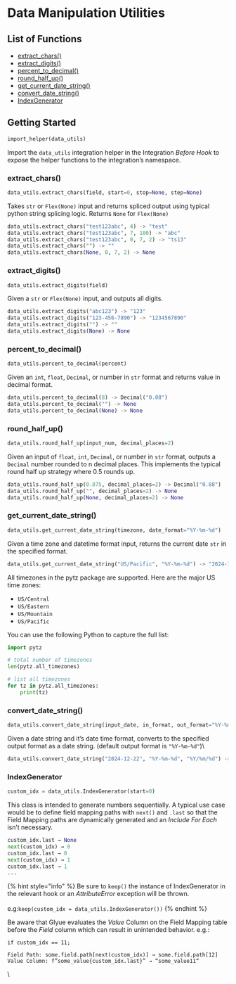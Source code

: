# Data Manipulation Utilities

## List of Functions <a href="#list-of-functions" id="list-of-functions"></a>

* [extract\_chars()](data-manipulation-utilities.md#extract\_chars)
* [extract\_digits()](data-manipulation-utilities.md#extract\_digits)
* [percent\_to\_decimal()](data-manipulation-utilities.md#percent\_to\_decimal)
* [round\_half\_up()](data-manipulation-utilities.md#round\_half\_up)
* [get\_current\_date\_string()](data-manipulation-utilities.md#get\_current\_date\_string)
* [convert\_date\_string()](data-manipulation-utilities.md#convert\_date\_string)
* [IndexGenerator](data-manipulation-utilities.md#indexgenerator)

## Getting Started <a href="#getting-started" id="getting-started"></a>

```python
import_helper(data_utils)
```

Import the `data_utils` integration helper in the Integration _Before Hook_ to expose the helper functions to the integration’s namespace.

### extract\_chars() <a href="#extract_chars" id="extract_chars"></a>

```python
data_utils.extract_chars(field, start=0, stop=None, step=None)
```

Takes `str` or `Flex(None)` input and returns spliced output using typical python string splicing logic. Returns `None` for `Flex(None)`

```python
data_utils.extract_chars("test123abc", 4) -> "test" 
data_utils.extract_chars("test123abc", 7, 100) -> "abc" 
data_utils.extract_chars("test123abc", 0, 7, 2) -> "ts13" 
data_utils.extract_chars("") -> "" 
data_utils.extract_chars(None, 0, 7, 2) -> None
```

### extract\_digits() <a href="#extract_digits" id="extract_digits"></a>

```python
data_utils.extract_digits(field)
```

Given a `str` or `Flex(None)` input, and outputs all digits.

```python
data_utils.extract_digits("abc123") -> "123"
data_utils.extract_digits("123-456-7890") -> "1234567890"
data_utils.extract_digits("") -> ""
data_utils.extract_digits(None) -> None
```

### percent\_to\_decimal() <a href="#percent_to_decimal" id="percent_to_decimal"></a>

```python
data_utils.percent_to_decimal(percent)
```

Given an `int`, `float`, `Decimal`, or number in `str` format and returns value in decimal format.

```python
data_utils.percent_to_decimal(8) -> Decimal("0.08")
data_utils.percent_to_decimal("") -> None
data_utils.percent_to_decimal(None) -> None
```

### round\_half\_up() <a href="#round_half_up" id="round_half_up"></a>

```python
data_utils.round_half_up(input_num, decimal_places=2)
```

Given an input of `float`, `int`, `Decimal`, or number in `str` format, outputs a `Decimal` number rounded to n decimal places. This implements the typical round half up strategy where 0.5 rounds up.

```python
data_utils.round_half_up(0.875, decimal_places=2) -> Decimal("0.88")
data_utils.round_half_up("", decimal_places=2) -> None
data_utils.round_half_up(None, decimal_places=2) -> None
```

### get\_current\_date\_string() <a href="#get_current_date_string" id="get_current_date_string"></a>

```python
data_utils.get_current_date_string(timezone, date_format="%Y-%m-%d")
```

Given a time zone and datetime format input, returns the current date `str` in the specified format.

```python
data_utils.get_current_date_string("US/Pacific", "%Y-%m-%d") -> "2024-12-22"
```

All timezones in the pytz package are supported. Here are the major US time zones:

* `US/Central`
* `US/Eastern`
* `US/Mountain`
* `US/Pacific`

You can use the following Python to capture the full list:

```python
import pytz

# total number of timezones
len(pytz.all_timezones)

# list all timezones
for tz in pytz.all_timezones:
    print(tz)
```

### convert\_date\_string() <a href="#convert_date_string" id="convert_date_string"></a>

```python
data_utils.convert_date_string(input_date, in_format, out_format="%Y-%m-%d")
```

Given a date string and it’s date time format, converts to the specified output format as a date string. (default output format is `"%Y-%m-%d"`)\\

```python
data_utils.convert_date_string("2024-12-22", "%Y-%m-%d", "%Y/%m/%d") -> "2024/12/22"
```

### IndexGenerator <a href="#indexgenerator" id="indexgenerator"></a>

```python
custom_idx = data_utils.IndexGenerator(start=0)
```

This class is intended to generate numbers sequentially. A typical use case would be to define field mapping paths with `next()` and `.last` so that the Field Mapping paths are dynamically generated and an _Include For Each_ isn’t necessary.

```python
custom_idx.last → None
next(custom_idx) → 0
custom_idx.last → 0
next(custom_idx) → 1
custom_idx.last → 1
...
```

{% hint style="info" %}
Be sure to `keep()` the instance of IndexGenerator in the relevant hook or an _AttributeError_ exception will be thrown. \
\
e.g:`keep(custom_idx = data_utils.IndexGenerator())`
{% endhint %}

Be aware that Glyue evaluates the _Value_ Column on the Field Mapping table before the _Field_ column which can result in unintended behavior. e.g.:

```
if custom_idx == 11;

Field Path: some.field.path[next(custom_idx)] → some.field.path[12]
Value Column: f”some_value{custom_idx.last}” → “some_value11“
```

\
